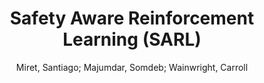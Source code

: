 ---
paperId: 9
author: Miret, Santiago; Majumdar, Somdeb; Wainwright, Carroll
title: Safety Aware Reinforcement Learning (SARL)
pdf: Miret_ShortPresentation_Paper9.pdf
poster: Miret_short_9.png
alt: --
type: Poster
topic: Applications
link: https://research.latinxinai.org/papers/neurips/2020/pdf/Miret_ShortPresentation_Paper9.pdf
conference: neurips
year: 2020
tags: neurips-2020
---